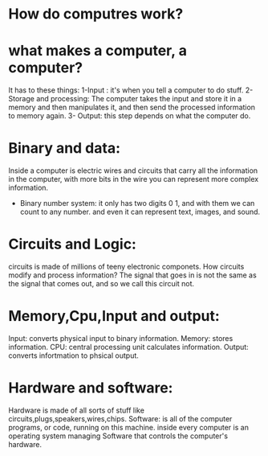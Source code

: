 # How do computres work? 
# what makes a computer, a computer?
It has to these things:
1-Input : it's when you tell a computer to do stuff.
2- Storage and processing: The computer takes the input and store it in a memory and then manipulates it, and then send the processed information to memory again.
3- Output: this step depends on what the computer do.
#  Binary and data:
Inside a computer is electric wires and circuits that carry all the information in the computer, with more bits in the wire you can represent more complex information.
- Binary number system: it only has two digits 0 1, and with them we can count to any number.
and even it can represent text, images, and sound.
# Circuits and Logic:
circuits is made of millions of teeny electronic componets.
How circuits modify and process information?
The signal that goes in is not the same as the signal that comes out, and so we call this circuit not.
# Memory,Cpu,Input and output:
Input: converts physical input to binary information.
Memory: stores information. 
CPU: central processing unit calculates information.
Output: converts infortmation to phsical output.
# Hardware and software:
Hardware is made of all sorts of stuff like circuits,plugs,speakers,wires,chips.
Software: is all of the computer programs, or code, running on this machine.
inside every computer is an operating system managing Software that controls the computer's hardware.



